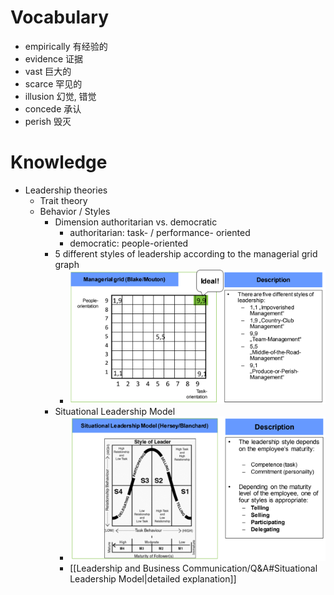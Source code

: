 # Vocabulary 
- empirically 有经验的 
- evidence 证据 
- vast 巨大的 
- scarce 罕见的 
- illusion 幻觉, 错觉 
- concede 承认 
- perish 毁灭 

# Knowledge 
- Leadership theories 
	- Trait theory 
	- Behavior / Styles 
		- Dimension authoritarian vs. democratic 
			- authoritarian: task- / performance- oriented 
			- democratic: people-oriented 
		- 5 different styles of leadership according to the managerial grid graph 
			- ![](https://github.com/ICH-BIN-HXM/images_Leadership_Business_Communication/blob/main/Snipaste_2023-11-12_18-57-11.png?raw=) 
		- Situational Leadership Model 
			- ![](https://github.com/ICH-BIN-HXM/images_Leadership_Business_Communication/blob/main/Snipaste_2023-11-12_18-59-00.png?raw=) 
			- [[Leadership and Business Communication/Q&A#Situational Leadership Model|detailed explanation]] 